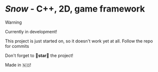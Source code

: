# *Snow* - C++, 2D, game framework

> [!WARNING]
> Currently in development!

This project is just started on, so it doesn't work yet at all.
Follow the repo for commits

Don't forget to :star2:**star**:star2:  the project! 

Made in 🇳🇴!
